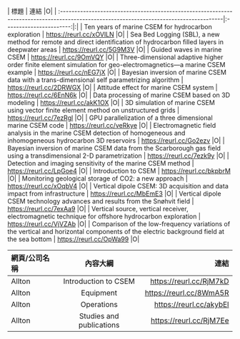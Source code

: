 | 標題                                                                                                                                    | 連結                    |O|
| :---------------------------------------------------------------------------------------------------------------------------------------|:-----------------------:|:|
| Ten years of marine CSEM for hydrocarbon exploration                                                                                    | https://reurl.cc/xOVlLN |O|
| Sea Bed Logging (SBL), a new method for remote and direct identification of hydrocarbon filled layers in deepwater areas                | https://reurl.cc/5G9M3V |O|
| Guided waves in marine CSEM                                                                                                             | https://reurl.cc/9OmVQY |O|
| Three-dimensional adaptive higher order finite element simulation for geo-electromagnetics—a marine CSEM example                        | https://reurl.cc/nEG7jX |O|
| Bayesian inversion of marine CSEM data with a trans-dimensional self parametrizing algorithm                                            | https://reurl.cc/2DRWGX |O|
| Attitude effect for marine CSEM system                                                                                                  | https://reurl.cc/6EnN6k |O|
| Data processing of marine CSEM based on 3D modeling                                                                                     | https://reurl.cc/akK1OX |O|
| 3D simulation of marine CSEM using vector finite element method on unstructured grids                                                   | https://reurl.cc/7ezRgl |O|
| GPU parallelization of a three dimensional marine CSEM code                                                                             | https://reurl.cc/veRkye |O|
| Electromagnetic field analysis in the marine CSEM detection of homogeneous and inhomogeneous hydrocarbon 3D reservoirs                  | https://reurl.cc/Go2ezv |O|
| Bayesian inversion of marine CSEM data from the Scarborough gas field using a transdimensional 2-D parametrization                      | https://reurl.cc/7ezk9y |O|
| Detection and imaging sensitivity of the marine CSEM method                                                                             | https://reurl.cc/LpGoe4 |O|
| Introduction to CSEM                                                                                                                    | https://reurl.cc/bkpbrM |O|
| Monitoring geological storage of CO2: a new approach                                                                                    | https://reurl.cc/xOqbV4 |O|
| Vertical dipole CSEM: 3D acquisition and data impact from infrastructure                                                                | https://reurl.cc/MbEmE3 |O|
| Vertical dipole CSEM technology advances and results from the Snøhvit field                                                             | https://reurl.cc/7exAa9 |O|
| Vertical source, vertical receiver, electromagnetic technique for offshore hydrocarbon exploration                                      | https://reurl.cc/VjVZAb |O|
| Comparison of the low-frequency variations of the vertical and horizontal components of the electric background field at the sea bottom | https://reurl.cc/OpWa99 |O|




| 網頁/公司名稱  | 內容大綱                         | 連結                    |
| :------------ |:-------------------------------:| -----------------------:|
| Allton        | Introduction to CSEM            | https://reurl.cc/RjM7kD |
| Allton        | Equipment                       | https://reurl.cc/8WmA5R |
| Allton        | Operations                      | https://reurl.cc/akybEl |
| Allton        | Studies and publications        | https://reurl.cc/RjM7Ee |

